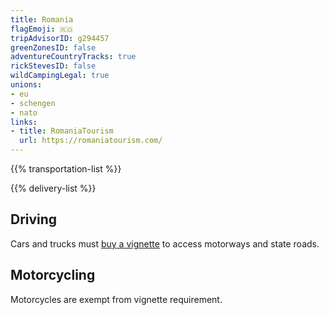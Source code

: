 ```yaml
---
title: Romania
flagEmoji: 🇷🇴
tripAdvisorID: g294457
greenZonesID: false
adventureCountryTracks: true
rickStevesID: false
wildCampingLegal: true
unions:
- eu
- schengen
- nato
links:
- title: RomaniaTourism
  url: https://romaniatourism.com/
---
```


{{% transportation-list %}}

{{% delivery-list %}}

## Driving

Cars and trucks must [buy a vignette](https://www.roviniete.ro/en/rovinieta) to access motorways and state roads.

## Motorcycling

Motorcycles are exempt from vignette requirement.

